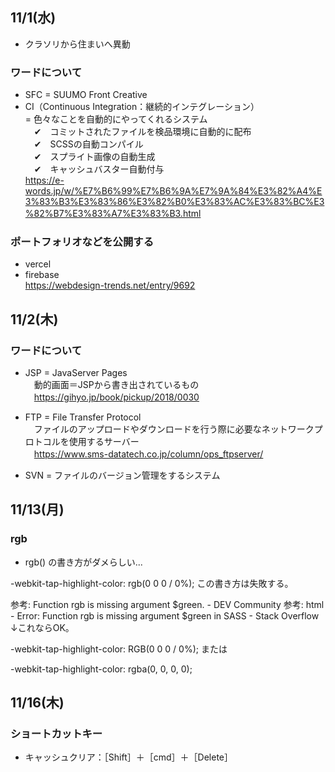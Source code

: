 ## 11/1(水) 
- クラソリから住まいへ異動

### ワードについて
- SFC = SUUMO Front Creative
- CI（Continuous Integration：継続的インテグレーション）<br>
= 色々なことを自動的にやってくれるシステム<br>
　✔　コミットされたファイルを検品環境に自動的に配布<br>
　✔　SCSSの自動コンパイル<br>
　✔　スプライト画像の自動生成<br>
　✔　キャッシュバスター自動付与<br>
https://e-words.jp/w/%E7%B6%99%E7%B6%9A%E7%9A%84%E3%82%A4%E3%83%B3%E3%83%86%E3%82%B0%E3%83%AC%E3%83%BC%E3%82%B7%E3%83%A7%E3%83%B3.html
　

### ポートフォリオなどを公開する
- vercel
- firebase<br>
https://webdesign-trends.net/entry/9692


## 11/2(木)

### ワードについて
- JSP = JavaServer Pages<br>
　動的画面＝JSPから書き出されているもの<br>
　https://gihyo.jp/book/pickup/2018/0030

- FTP = File Transfer Protocol<br>
　ファイルのアップロードやダウンロードを行う際に必要なネットワークプロトコルを使用するサーバー<br>
　https://www.sms-datatech.co.jp/column/ops_ftpserver/

- SVN = ファイルのバージョン管理をするシステム


## 11/13(月)

### rgb
- rgb() の書き方がダメらしい...

-webkit-tap-highlight-color: rgb(0 0 0 / 0%);
この書き方は失敗する。

参考: Function rgb is missing argument $green. - DEV Community
参考: html - Error: Function rgb is missing argument $green in SASS - Stack Overflow
↓これならOK。

-webkit-tap-highlight-color: RGB(0 0 0 / 0%);
または

-webkit-tap-highlight-color: rgba(0, 0, 0, 0);

## 11/16(木)

### ショートカットキー
- キャッシュクリア：［Shift］＋［cmd］＋［Delete］